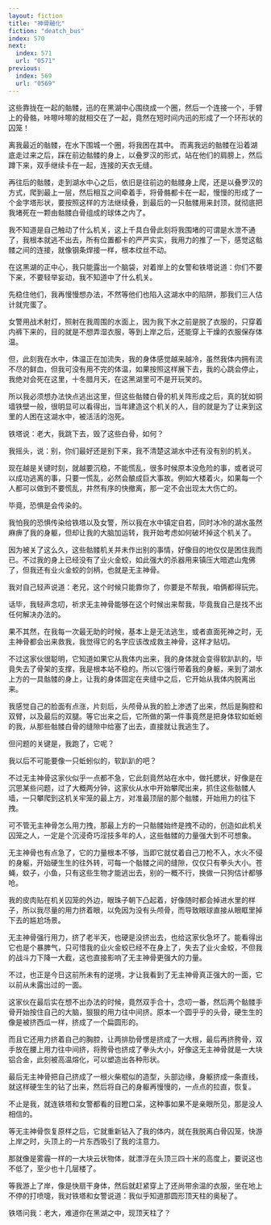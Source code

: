 ```yaml
---
layout: fiction
title: "神骨融化"
fiction: "deatch_bus"
index: 570
next:
  index: 571
  url: "0571"
previous:
  index: 569
  url: "0569"
---
```

这些靠拢在一起的骷髅，迅的在黑湖中心围绕成一个圈，然后一个连接一个，手臂上的骨骼，咔嚓咔嚓的就相交在了一起，竟然在短时间内迅的形成了一个环形状的囚笼！

离我最近的骷髅，在水下围城一个圈，将我困在其中。 而离我远的骷髅在沿着湖底走过来之后，踩在前边骷髅的身上，以叠罗汉的形式，站在他们的肩膀上，然后蹲下来，双手继续卡在一起，连接的天衣无缝。

再往后的骷髅，走到湖水中心之后，依旧是往前边的骷髅身上爬，还是以叠罗汉的方式，爬到最上一层，然后相互之间牵着手，将骨骼都卡在一起，慢慢的形成了一个金字塔形状，要按照这样的方法继续叠，到最后的一只骷髅用来封顶，就彻底把我堵死在一颗由骷髅白骨组成的球体之内了。

我不知道是自己触动了什么机关，这上千具白骨此刻将我围堵的可谓是水泄不通了，我根本就逃不出去，所有位置都卡的严严实实，我用力的推了一下，感觉这骷髅之间的连接，就像钢条焊接一样，根本纹丝不动。

在这黑湖的正中心，我只能露出一个脑袋，对着岸上的女警和铁塔说道：你们不要下来，不要轻举妄动，我不知道中了什么机关。

先稳住他们，我再慢慢想办法，不然等他们也陷入这湖水中的陷阱，那我们三人估计就完蛋了。

女警用战术射灯，照射在我周围的水面上，因为我下水之前是脱了衣服的，只穿着内裤下来的，目的就是不想弄湿衣服，等到上岸之后，还能穿上干燥的衣服保存体温。

但，此刻我在水中，体温正在加流失，我的身体感觉越来越冷，虽然我体内拥有流不尽的鲜血，但我可没有用不完的体温，如果按照这样展下去，我的心跳会停止，我绝对会死在这里，十冬腊月天，在这黑湖里可不是开玩笑的。

所以我必须想办法快点逃出这里，但这些骷髅白骨的机关阵形成之后，真的犹如铜墙铁壁一般，很明显可以看得出，当年建造这个机关的人，目的就是为了让来到这里的人困在这湖水中，被活活的泡死。

铁塔说：老大，我跳下去，毁了这些白骨，如何？

我摇头，说：别，你们最好还是别下来，我不清楚这湖水中还有没有别的机关。

现在越是关键时刻，就越要沉稳，不能慌乱，很多时候原本没危险的事，或者说可以成功逃离的事，只要一慌乱，必然会酿成巨大事故。例如大楼着火，如果每一个人都可以做到不要慌乱，井然有序的快撤离，那一定不会出现太大伤亡的。

毕竟，恐惧是会传染的。

我怕我的恐惧传染给铁塔以及女警，所以我在水中镇定自若，同时冰冷的湖水虽然麻痹了我的身躯，但却让我的大脑加运转，我开始考虑如何破坏掉这个机关了。

因为被关了这么久，这些骷髅机关并未作出别的事情，好像目的地仅仅是困住我而已。不过我的身上已经没有了业火金蛟，如此强大的杀器用来镇压大暗遮山鬼佛了，但我还有业火金蛟的剑柄，也就是无主神骨。

我对自己轻声说道：老兄，这个时候只能靠你了，你要是不帮我，咱俩都得玩完。

话毕，我轻声念叨，祈求无主神骨能够在这个时候出来帮我，毕竟我自己是找不出任何解决办法的。

果不其然，在我每一次最无助的时候，基本上是无法逃生，或者直面死神之时，无主神骨都会出来救我，我觉得它的名字应该改成救主神骨，这样才贴切。

不过这家伙很聪明，它知道如果它从我体内出来，我的身体就会变得软趴趴的，毕竟失去了骨架的支撑，我是根本站不稳的。所以它强行带着我的身躯，来到了湖水上方的一具骷髅的身上，让我的身体固定在夹缝中之后，它开始从我体内脱离出来。

我感觉自己的脸面有点涨，片刻后，头颅骨从我的脸上渗透了出来，然后是胸腔和双臂，以及最后的双腿。等它出来之后，它所做的第一件事竟然是把身体软如蚯蚓的我，从那些骷髅白骨的缝隙中给塞了出去，直接就让我逃生了。

但问题的关键是，我跑了，它呢？

我以后不可能要像一只蚯蚓似的，软趴趴的吧？

不过无主神骨这家伙似乎一点都不急，它此刻竟然站在水中，做托腮状，好像是在沉思某些问题，过了大概两分钟，这家伙从水中开始攀爬出来，抓住这些骷髅人墙，一只攀爬到这机关牢笼的最上方，对准最顶层的那个骷髅，开始用力的往下拽。

可不管无主神骨怎么用力拽，那最上方的一只骷髅始终是拽不动的，创造如此机关囚笼之人，一定是个沉浸奇巧淫技多年的人，这些骷髅的力量强大到不可想象。

无主神骨也有点急了，它的力量根本不够，当即它就仗着自己刀枪不入，水火不侵的身躯，开始硬生生的往外转，可每一个骷髅之间的缝隙，仅仅只有拳头大小。苍蝇，蚊子，小鱼，只有这些生物才能逃出去，别的一概不行，换做一只狗估计都够呛。

我的皮肉贴在机关囚笼的外边，眼珠子朝下凸起着，好像随时都会掉进水里的样子，所以我尽量的用力挤着眼，以免因为没有头颅骨，而导致眼球直接从眼眶里掉下去的尴尬场景。

无主神骨强行用力，挤了老半天，也硬是没挤出去，也给这家伙急坏了。能看得出它也是个暴脾气，只可惜我的业火金蛟已经不在身上了，失去了业火金蛟，不但我的战斗力下降一大截，这也直接影响了无主神骨更强大的力量。

不过，也正是今日这前所未有的逆境，才让我看到了无主神骨真正强大的一面，它以前从未露出过的一面。

这家伙在最后实在想不出办法的时候，竟然双手合十，念叨一番，然后两个骷髅手骨开始按住自己的大脑，狠狠的用力往中间挤。原本一个圆乎乎的头骨，硬生生的像是被挤西瓜一样，挤成了一个扁圆形的。

而且它还用力挤着自己的胸腔，让两排肋骨愣是挤成了一大根，最后再挤胯骨，双手放在腰上用力往中间挤，将胯骨也挤成了拳头大小，好像这无主神骨就是一大块铝合金，此刻被高温熔化，可以塑造出各种形状。

最后无主神骨把自己挤成了一根火柴棍似的造型，头部边缘，身躯挤成一条直线，就这样硬生生的钻了出来，然后将自己的身躯再慢慢的，一点点的拉直，恢复。

不止是我，就连铁塔和女警都看的目瞪口呆，这种事如果不是亲眼所见，那是没人相信的。

等无主神骨恢复原样之后，它就重新钻入了我的体内，就在我脱离白骨囚笼，快游上岸之时，头顶上的一片东西吸引了我的注意力。

那就像是雾霾一样的一大块云状物体，就漂浮在头顶三四十米的高度上，要说这也不低了，至少也十几层楼了。

等我游上了岸，像是快扇干身体，然后就赶紧穿上了还尚带余温的衣服，坐在地上不停的打喷嚏，我对铁塔和女警说道：我似乎知道那圆形顶天柱的奥秘了。

铁塔问我：老大，难道你在黑湖之中，现顶天柱了？